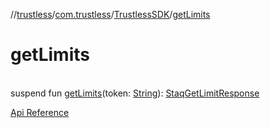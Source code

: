 //[trustless](../../../index.md)/[com.trustless](../index.md)/[TrustlessSDK](index.md)/[getLimits](get-limits.md)

# getLimits

\
suspend fun [getLimits](get-limits.md)(token: [String](https://kotlinlang.org/api/latest/jvm/stdlib/kotlin/-string/index.html)): [StaqGetLimitResponse](../../com.trustless.requests.cards/-staq-get-limit-response/index.md)

[Api Reference](https://developer.finto.io/docs/apis/cards#/Limits/Get%20a%20card%20spending%20limits)
